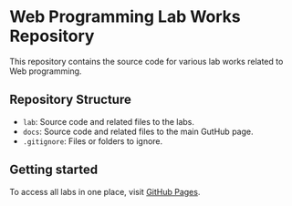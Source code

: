 # Web Programming Lab Works Repository

This repository contains the source code for various lab works related to Web programming.

## Repository Structure

- `lab`: Source code and related files to the labs.
- `docs`: Source code and related files to the main GutHub page.
- `.gitignore`: Files or folders to ignore.

## Getting started
  
To access all labs in one place, visit [GitHub Pages](https://smoklien.github.io/kpi-web-programming/).